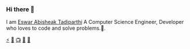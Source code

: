 ### Hi there 👋

I am [Eswar Abisheak Tadiparthi](https://eswar.dev) A Computer Science Engineer, Developer who loves to code and solve problems.🚀.  


<!--

Here are some ideas to get you started:

- 🔭 I’m currently working on ...
- 🌱 I’m currently learning ...
- 👯 I’m looking to collaborate on ...
- 🤔 I’m looking for help with ...
- 💬 Ask me about ...
- 📫 How to reach me: ...
- 😄 Pronouns: ...
- ⚡ Fun fact: ...
-->
<a href="https://github.com/eswar2001">⚡</a>
<a href="https://www.linkedin.com/in/eswar2001">👯</a>
<a href="https://eswar2001.medium.com">📺</a>
<a href="https://twitter.com/_eswar2001">🐤</a>
<a href="mailto:teswar2001@gmail.com">📧</a>
<br/>
